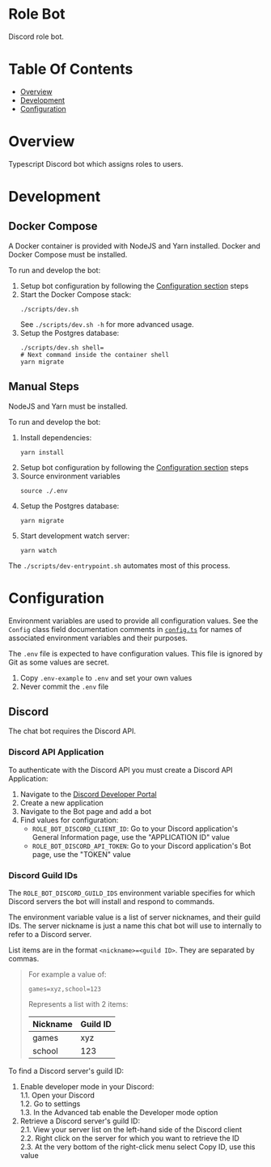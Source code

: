 # Role Bot
Discord role bot.

# Table Of Contents
- [Overview](#overview)
- [Development](#development)
- [Configuration](#configuration)

# Overview
Typescript Discord bot which assigns roles to users.

# Development
## Docker Compose
A Docker container is provided with NodeJS and Yarn installed. Docker and Docker Compose must be installed.

To run and develop the bot:

1. Setup bot configuration by following the [Configuration section](#configuration) steps
2. Start the Docker Compose stack:
   ```shell
   ./scripts/dev.sh
   ```
   See `./scripts/dev.sh -h` for more advanced usage.
3. Setup the Postgres database:
   ```shell
   ./scripts/dev.sh shell=
   # Next command inside the container shell
   yarn migrate
   ```

## Manual Steps
NodeJS and Yarn must be installed.

To run and develop the bot:

1. Install dependencies:
   ```shell
   yarn install
   ```
2. Setup bot configuration by following the [Configuration section](#configuration) steps
3. Source environment variables
   ```shell
   source ./.env
   ```
4. Setup the Postgres database:
   ```shell
   yarn migrate
   ```
5. Start development watch server:
   ```shell
   yarn watch
   ```
   
 The `./scripts/dev-entrypoint.sh` automates most of this process.

# Configuration
Environment variables are used to provide all configuration values. See the `Config` class field documentation comments in [`config.ts`](./src/config.ts) for names of associated environment variables and their purposes.

The `.env` file is expected to have configuration values. This file is ignored by Git as some values are secret. 

1. Copy `.env-example` to `.env` and set your own values
2. Never commit the `.env` file

## Discord
The chat bot requires the Discord API.

### Discord API Application
To authenticate with the Discord API you must create a Discord API Application:

1. Navigate to the [Discord Developer Portal](https://discord.com/developers/applications)
2. Create a new application
3. Navigate to the Bot page and add a bot
4. Find values for configuration:  
   - `ROLE_BOT_DISCORD_CLIENT_ID`: Go to your Discord application's General Information page, use the "APPLICATION ID" value  
   - `ROLE_BOT_DISCORD_API_TOKEN`: Go to your Discord application's Bot page, use the "TOKEN" value  
  
### Discord Guild IDs
The `ROLE_BOT_DISCORD_GUILD_IDS` environment variable specifies for which Discord servers the bot will install and respond to commands.

The environment variable value is a list of server nicknames, and their guild IDs. The server nickname is just a name this chat bot will use to internally to refer to a Discord server. 

List items are in the format `<nickname>=<guild ID>`. They are separated by commas.

> For example a value of:
> 
> ```
> games=xyz,school=123
> ```
> 
> Represents a list with 2 items:
> 
> | Nickname | Guild ID |
> | -------- | -------- |
> | games    | xyz      |
> | school   | 123      |

To find a Discord server's guild ID:

1. Enable developer mode in your Discord:  
   1.1. Open your Discord  
   1.2. Go to settings  
   1.3. In the Advanced tab enable the Developer mode option  
2. Retrieve a Discord server's guild ID:  
   2.1. View your server list on the left-hand side of the Discord client  
   2.2. Right click on the server for which you want to retrieve the ID  
   2.3. At the very bottom of the right-click menu select Copy ID, use this value  
